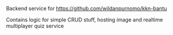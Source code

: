 Backend service for https://github.com/wildanpurnomo/kkn-bantu

Contains logic for simple CRUD stuff, hosting image and realtime multiplayer quiz service
